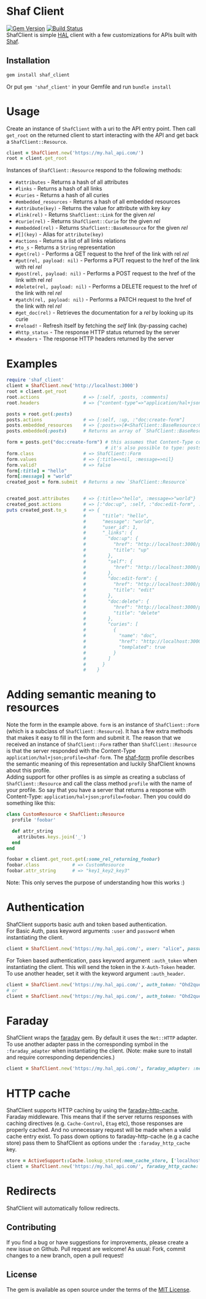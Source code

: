 # Shaf Client
[![Gem Version](https://badge.fury.io/rb/shaf_client.svg)](https://badge.fury.io/rb/shaf_client)
[![Build Status](https://travis-ci.org/sammyhenningsson/shaf_client.svg?branch=master)](https://travis-ci.org/sammyhenningsson/shaf_client)  
ShafClient is simple [HAL](http://stateless.co/hal_specification.html) client with a few customizations for APIs built with [Shaf](https://github.com/sammyhenningsson/shaf).

## Installation
```sh
gem install shaf_client
```
Or put `gem 'shaf_client'` in your Gemfile and run `bundle install`


# Usage
Create an instance of `ShafClient` with a uri to the API entry point. Then call `get_root` on the returned client to start interacting with the API and get back a `ShafClient::Resource`.
```ruby
client = ShafClient.new('https://my.hal_api.com/')
root = client.get_root
```

Instances of `ShafClient::Resource` respond to the following methods:
 - `#attributes`                    - Returns a hash of all attributes
 - `#links`                         - Returns a hash of all links
 - `#curies`                        - Returns a hash of all curies
 - `#embedded_resources`            - Returns a hash of all embedded resources
 - `#attribute(key)`                - Returns the value for attribute with key _key_
 - `#link(rel)`                     - Returns `ShafClient::Link` for the given _rel_
 - `#curie(rel)`                    - Returns `ShafClient::Curie` for the given _rel_
 - `#embedded(rel)`                 - Returns `ShafClient::BaseResource` for the given _rel_
 - `#[](key)`                       - Alias for `attribute(key)`
 - `#actions`                       - Returns a list of all links relations
 - `#to_s`                          - Returns a `String` representation
 - `#get(rel)`                      - Performs a GET request to the href of the link with rel _rel_
 - `#put(rel, payload: nil)`        - Performs a PUT request to the href of the link with rel _rel_
 - `#post(rel, payload: nil)`       - Performs a POST request to the href of the link with rel _rel_
 - `#delete(rel, payload: nil)`     - Performs a DELETE request to the href of the link with rel _rel_
 - `#patch(rel, payload: nil)`      - Performs a PATCH request to the href of the link with rel _rel_
 - `#get_doc(rel)`                  - Retrieves the documentation for a _rel_ by looking up its curie
 - `#reload!`                       - Refresh itself by fetching the _self_ link (by-passing cache)
 - `#http_status`                   - The response HTTP status returned by the server
 - `#headers`                       - The response HTTP headers returned by the server


# Examples
```ruby
require 'shaf_client'
client = ShafClient.new('http://localhost:3000')
root = client.get_root
root.actions                # => [:self, :posts, :comments]
root.headers                # => {"content-type"=>"application/hal+json", "cache-control"=>"private, max-age=20"…

posts = root.get(:posts)
posts.actions               # => [:self, :up, :"doc:create-form"]
posts.embedded_resources    # => {:posts=>[#<ShafClient::BaseResource:0x00005615723cad10 @payload…
posts.embedded(:posts)      # Returns an array of `ShafClient::BaseResource` instances

form = posts.get("doc:create-form") # this assumes that Content-Type contains the profile 'shaf-form'.
                                    # it's also possible to type: posts.get("create-form") or posts.get(:create_form)
form.class                  # => ShafClient::Form
form.values                 # => {:title=>nil, :message=>nil}
form.valid?                 # => false
form[:title] = "hello"
form[:message] = "world"
created_post = form.submit  # Returns a new `ShafClient::Resource`


created_post.attributes     # => {:title=>"hello", :message=>"world"}
created_post.actions        # => [:"doc:up", :self, :"doc:edit-form", :"doc:delete"]
puts created_post.to_s      # => {
                            #      "title": "hello",
                            #      "message": "world",
                            #      "user_id": 1,
                            #      "_links": {
                            #        "doc:up": {
                            #          "href": "http://localhost:3000/posts",
                            #          "title": "up"
                            #        },
                            #        "self": {
                            #          "href": "http://localhost:3000/posts/1"
                            #        },
                            #        "doc:edit-form": {
                            #          "href": "http://localhost:3000/posts/1/edit",
                            #          "title": "edit"
                            #        },
                            #        "doc:delete": {
                            #          "href": "http://localhost:3000/posts/1",
                            #          "title": "delete"
                            #        },
                            #        "curies": [
                            #          {
                            #            "name": "doc",
                            #            "href": "http://localhost:3000/doc/post/rels/{rel}",
                            #            "templated": true
                            #          }
                            #        ]
                            #      }
                            #    }


```

# Adding semantic meaning to resources
Note the form in the example above. `form` is an instance of `ShafClient::Form` (which is a subclass of `ShafClient::Resource`).
It has a few extra methods that makes it easy to fill in the form and submit it. The reason that we received an instance of `ShafClient::Form` rather than `ShafClient::Resource` is that the server responded with the Content-Type `application/hal+json;profile=shaf-form`. The [shaf-form](https://gist.github.com/sammyhenningsson/39c8aafeaf60192b082762cbf3e08d57) profile describes the semantic meaning of this representation and luckily ShafClient knowns about this profile.  
Adding support for other profiles is as simple as creating a subclass of `ShafClient::Resource` and call the class method `profile` with the name of your profile. So say that you have a server that returns a response with Content-Type: `application/hal+json;profile=foobar`. Then you could do something like this:
```ruby
class CustomResource < ShafClient::Resource
  profile 'foobar'

  def attr_string
    attributes.keys.join('_')
  end
end

foobar = client.get_root.get(:some_rel_returning_foobar)
foobar.class            # => CustomResource
foobar.attr_string      # => "key1_key2_key3"
```
Note: This only serves the purpose of understanding how this works :)

# Authentication
ShafClient supports basic auth and token based authentication.  
For Basic Auth, pass keyword arguments `:user` and `password` when instantiating the client.
```ruby
client = ShafClient.new('https://my.hal_api.com/', user: "alice", password: "ecila")
```
For Token based authentication, pass keyword argument `:auth_token` when instantiating the client. This will send the token in the `X-Auth-Token` header. To use another header, set it with the keyword argument `:auth_header`.
```ruby
client = ShafClient.new('https://my.hal_api.com/', auth_token: "Ohd2quet")
# or
client = ShafClient.new('https://my.hal_api.com/', auth_token: "Ohd2quet", auth_header: "Authorization")
```

# Faraday
ShafClient wraps the [faraday](https://github.com/lostisland/faraday) gem. By default it uses the `Net::HTTP` adapter. To use another adapter pass in the corresponding symbol in the `:faraday_adapter` when instantiating the client. (Note: make sure to install and require corresponding dependencies.)
```ruby
client = ShafClient.new('https://my.hal_api.com/', faraday_adapter: :net_http_persistent)
```

# HTTP cache
ShafClient supports HTTP caching by using the [faraday-http-cache](https://github.com/plataformatec/faraday-http-cache), Faraday middleware.
This means that if the server returns responses with caching directives (e.g. `Cache-Control`, `Etag` etc), those responses are properly cached. And no unnecessary request will be made when a valid cache entry exist.
To pass down options to faraday-http-cache (e.g a cache store) pass them to ShafClient as options under the `:faraday_http_cache` key.
```ruby
store = ActiveSupport::Cache.lookup_store(:mem_cache_store, ['localhost:11211'])
client = ShafClient.new('https://my.hal_api.com/', faraday_http_cache: {store: store})
```

# Redirects
ShafClient will automatically follow redirects.  

## Contributing
If you find a bug or have suggestions for improvements, please create a new issue on Github. Pull request are welcome!
As usual: Fork, commit changes to a new branch, open a pull request!  

## License
The gem is available as open source under the terms of the [MIT License](https://opensource.org/licenses/MIT).
